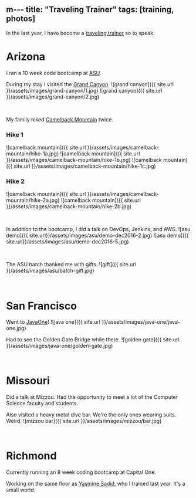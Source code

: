 m---
title:  "Traveling Trainer"
tags: [training, photos]
---

In the last year, I have become a [traveling trainer](https://en.wikipedia.org/wiki/Travelling_salesman_problem) so to speak.

# Arizona

I ran a 10 week code bootcamp at [ASU](https://alumni.asu.edu/news/blog/cracking-career-code-revature-partners-asu-close-%E2%80%9Cit-skills-gap%E2%80%9D).

During my stay I visited the [Grand Canyon](https://www.nps.gov/grca/index.htm).
![grand canyon]({{ site.url }}/assets/images/grand-canyon/1.jpg)
![grand canyon]({{ site.url }}/assets/images/grand-canyon/2.jpg)

<br/>

My family hiked [Camelback Mountain](https://www.phoenix.gov/parks/trails/locations/camelback-mountain) twice.

### Hike 1

![camelback mountain]({{ site.url }}/assets/images/camelback-mountain/hike-1a.jpg)
![camelback mountain]({{ site.url }}/assets/images/camelback-mountain/hike-1b.jpg)
![camelback mountain]({{ site.url }}/assets/images/camelback-mountain/hike-1c.jpg)

### Hike 2
![camelback mountain]({{ site.url }}/assets/images/camelback-mountain/hike-2a.jpg)
![camelback mountain]({{ site.url }}/assets/images/camelback-mountain/hike-2b.jpg)

<br/>

In addition to the bootcamp, I did a talk on DevOps, Jenkins, and AWS.
![asu demo]({{ site.url}}/assets/images/asu/demo-dec2016-2.jpg)
![asu demo]({{ site.url}}/assets/images/asu/demo-dec2016-5.jpg)

<br/>

The ASU batch thanked me with gifts.
![gift]({{ site.url }}/assets/images/asu/batch-gift.jpg)

<br/>

# San Francisco

Went to [JavaOne](https://www.oracle.com/javaone/index.html)!
![java one]({{ site.url }}/assets/images/java-one/java-one.jpg)

Had to see the Golden Gate Bridge while there.
![golden gate]({{ site.url }}/assets/images/java-one/golden-gate.jpg)

<br/>

# Missouri

Did a talk at Mizzou. Had the opportunity to meet a lot of the Computer Science faculty and students.

Also visited a heavy metal dive bar. We're the only ones wearing suits. Weird.
![mizzou bar]({{ site.url }}/assets/images/mizzou/bar.jpg)

<br/>

# Richmond

Currently running an 8 week coding bootcamp at Capital One.

Working on the same floor as [Yasmine Sadid](https://www.youtube.com/watch?v=vqi5o0zhJRE), who I trained last year. It's a small world.
